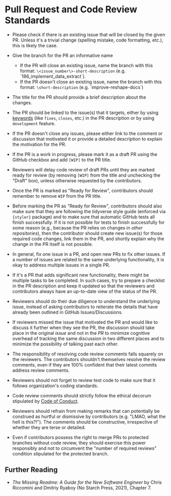 # Pull Request and Code Review Standards

-   Please check if there is an existing issue that will be closed by the given PR. Unless it's a trivial change (spelling mistake, code formatting, etc.), this is likely the case.

-   Give the branch for the PR an informative name
    - If the PR will close an existing issue, name the branch with this format: `\<issue_number\>-short-description` (e.g. \`186_implement_data_extract\`).
    - If the PR doesn't close an existing issue, name the branch with this format: `\short-description` (e.g. \`improve-reshape-docs\`)

-   The title for the PR should provide a brief description about the changes.

-   The PR should be linked to the issue(s) that it targets, either by using [keywords](https://docs.github.com/en/issues/tracking-your-work-with-issues/linking-a-pull-request-to-an-issue) (like `fixes`, `closes`, etc.) in the PR description or by using `development` feature.

-  If the PR doesn't close any issues, please either link to the comment or discussion that motivated it or provide a detailed description to explain the motivation for the PR.

-   If the PR is a work in progress, please mark it as a draft PR using the GitHub checkbox and add `[WIP]` to the PR title.

-   Reviewers will delay code review of draft PRs until they are marked ready for review (by removing `[WIP]` from the title and unchecking the "Draft" box), unless otherwise requested by the contributors.

-   Once the PR is marked as "Ready for Review", contributors should remember to remove `WIP` from the PR title.

-   Before marking the PR as "Ready for Review", contributors should also make sure that they are following the tidyverse style guide (enforced via `{styler}` package) and to make sure that automatic GitHub tests all finish successfully. If it is not possible for tests to finish successfully for some reason (e.g., because the PR relies on changes in *other repositories*), then the contributor should create new issue(s) for those required code changes, link them in the PR, and shortly explain why the change in the PR itself is not possible.

-   In general, fix one issue in a PR, and open new PRs to fix other issues. If a number of issues are related to the same underlying functionality, it is okay to address multiple issues in a single PR.

-   If it's a PR that adds significant new functionality, there might be multiple tasks to be completed. In such cases, try to prepare a checklist in the PR description and keep it updated so that the reviewers and contributors always have an up-to-date view of the status of the PR.

-   Reviewers should do their due diligence to understand the underlying issue, instead of asking contributors to reiterate the details that have already been outlined in GitHub Issues/Discussions.

-   If reviewers missed the issue that motivated the PR and would like to discuss it further when they see the PR, the discussion should take place in the original *issue* and not in the *PR* to minimize cognitive overhead of tracking the same discussion in two different places and to minimize the possibility of talking past each other.

-   The responsibility of resolving code review comments falls squarely on the reviewers. The contributors shouldn't themselves resolve the review comments, even if they are 100% confident that their latest commits address review comments.

-   Reviewers should not forget to review test code to make sure that it follows organization's coding standards.

-   Code review comments should strictly follow the ethical decorum stipulated by [Code of Conduct](https://github.com/Open-Systems-Pharmacology/Suite/blob/develop/CODE_OF_CONDUCT.md).

-   Reviewers should refrain from making remarks that can potentially be construed as hurtful or dismissive by contributors (e.g. "LMAO, what the hell is this?!"). The comments should be constructive, irrespective of whether they are terse or detailed.

-   Even if contributors possess the right to merge PRs to protected branches without code review, they should exercise this power responsibly and not to circumvent the "number of required reviews" condition stipulated for the protected branch.

## Further Reading

-   *The Missing Readme: A Guide for the New Software Engineer* by Chris Riccomini and Dmitriy Ryaboy (No Starch Press, 2021), Chapter 7.
